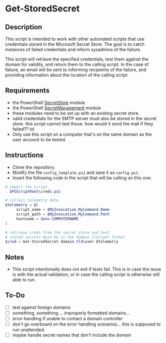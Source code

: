 # Get-StoredSecret

## Description
This script is intended to work with other automated scripts that use credentials stored in the Microsoft Secret Store.  The goal is to catch instances of failed credentials and inform sysadmins of the failure.  

This script will retrieve the specified credentials, test them against the domain for validity, and return them to the calling script.  In the case of failure, an email will be sent to informing recipients of the failure, and providing information about the location of the calling script. 

## Requirements
 * the PowerShell [SecretStore](https://www.powershellgallery.com/packages/Microsoft.PowerShell.SecretStore/) module 
 * the PowerShell [SecretManagement](https://www.powershellgallery.com/packages/Microsoft.PowerShell.SecretManagement/) module
 * these modules need to be set up with an existing secret store. 
 * valid credentials for the SMTP server must also be stored in the secret store.
   this script cannot test those.  how would it send the mail if they failed??  lol
 * Only use this script on a computer that's on the same domain as the user account to be tested.  

## Instructions
 * Clone the repository.
 * Modify the file `config_template.ps1` and save it as `config.ps1`.
 * Insert the following code in the script that will be calling on this one:  

```powershell
# import the script
. $PSScriptRoot\creds.ps1

# collect telemetry data
$telemetry = @{
     script_name = $MyInvocation.MyCommand.Name
     script_path = $MyInvocation.MyCommand.Path
     hostname = $env:COMPUTERNAME
}

# retrieve creds from the secret store and test 
# stored secrets must be in the domain.tld\user format
$cred = Get-StoredSecret domain.tld\user @telemetry
```

## Notes
 * This script intentionally does not exit if tests fail.  This is in case the issue is with the actual validation, or in case the calling script is otherwise still able to run. 


## To-Do
 - [ ] test against foreign domains
 - [ ] something, something....  improperly formatted domains...
 - [ ] error handling if unable to contact a domain controller
 - [ ] don't go overboard on the error handling scenarios...  this is supposed to run unattended.
 - [ ] maybe handle secret names that don't include the domain 
